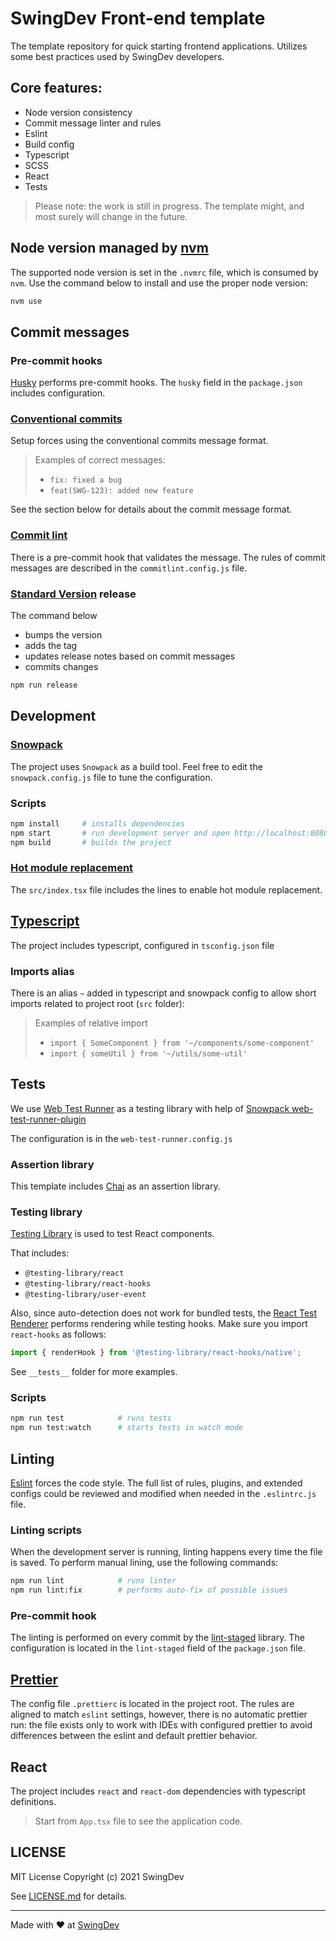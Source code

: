 # SwingDev Front-end template

The template repository for quick starting frontend applications. Utilizes some best practices used by SwingDev developers.

## Core features:

- Node version consistency
- Commit message linter and rules
- Eslint
- Build config
- Typescript
- SCSS
- React
- Tests

> Please note: the work is still in progress. The template might, and most surely will change in the future.

## Node version managed by [nvm](https://github.com/nvm-sh/nvm)

The supported node version is set in the `.nvmrc` file, which is consumed by `nvm`.
Use the command below to install and use the proper node version:

```sh
nvm use
```

## Commit messages

### Pre-commit hooks

[Husky](https://github.com/typicode/husky#readme) performs pre-commit hooks.
The `husky` field in the `package.json` includes configuration.

### [Conventional commits](https://www.conventionalcommits.org/en/v1.0.0/)

Setup forces using the conventional commits message format.

> Examples of correct messages:
>
> - `fix: fixed a bug`
> - `feat(SWG-123): added new feature`

See the section below for details about the commit message format.

### [Commit lint](https://commitlint.js.org/#/)

There is a pre-commit hook that validates the message.
The rules of commit messages are described in the `commitlint.config.js` file.

### [Standard Version](https://github.com/conventional-changelog/standard-version) release

The command below

- bumps the version
- adds the tag
- updates release notes based on commit messages
- commits changes

```sh
npm run release
```

## Development

### [Snowpack](https://www.snowpack.dev/)

The project uses `Snowpack` as a build tool. Feel free to edit the `snowpack.config.js` file to tune the configuration.

### Scripts

```sh
npm install     # installs dependencies
npm start       # run development server and open http://localhost:8080/
npm build       # builds the project
```

### [Hot module replacement](https://snowpack.dev/concepts/hot-module-replacement)

The `src/index.tsx` file includes the lines to enable hot module replacement.

## [Typescript](https://www.typescriptlang.org/)

The project includes typescript, configured in `tsconfig.json` file

### Imports alias

There is an alias `~` added in typescript and snowpack config to allow short imports related to project root (`src` folder):

> Examples of relative import
>
> - `import { SomeComponent } from '~/components/some-component'`
> - `import { someUtil } from '~/utils/some-util'`

## Tests

We use [Web Test Runner](https://modern-web.dev/docs/test-runner/overview/) as a testing library with help of [Snowpack web-test-runner-plugin](https://www.npmjs.com/package/@snowpack/web-test-runner-plugin)

The configuration is in the `web-test-runner.config.js`

### Assertion library

This template includes [Chai](https://github.com/chaijs/chai) as an assertion library.

### Testing library

[Testing Library](https://testing-library.com/) is used to test React components.

That includes:

- `@testing-library/react`
- `@testing-library/react-hooks`
- `@testing-library/user-event`

Also, since auto-detection does not work for bundled tests, the [React Test Renderer](https://reactjs.org/docs/test-renderer.html) performs rendering while testing hooks. Make sure you import `react-hooks` as follows:

```typescript
import { renderHook } from '@testing-library/react-hooks/native';
```

See `__tests__` folder for more examples.

### Scripts

```sh
npm run test            # runs tests
npm run test:watch      # starts tests in watch mode
```

## Linting

[Eslint](https://eslint.org/) forces the code style.
The full list of rules, plugins, and extended configs could be reviewed and modified when needed in the `.eslintrc.js` file.

### Linting scripts

When the development server is running, linting happens every time the file is saved. To perform manual lining, use the following commands:

```sh
npm run lint            # runs linter
npm run lint:fix        # performs auto-fix of possible issues
```

### Pre-commit hook

The linting is performed on every commit by the [lint-staged](https://github.com/okonet/lint-staged#readme) library.
The configuration is located in the `lint-staged` field of the `package.json` file.

## [Prettier](https://prettier.io/)

The config file `.prettierc` is located in the project root. The rules are aligned to match `eslint` settings, however, there is no automatic prettier run: the file exists only to work with IDEs with configured prettier to avoid differences between the eslint and default prettier behavior.

## React

The project includes `react` and `react-dom` dependencies with typescript definitions.

> Start from `App.tsx` file to see the application code.

## LICENSE

MIT License
Copyright (c) 2021 SwingDev

See [LICENSE.md](LICENSE.md) for details.

---

Made with ❤️ at [SwingDev](https://www.swing.dev/)
